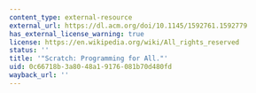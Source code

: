 ```yaml
---
content_type: external-resource
external_url: https://dl.acm.org/doi/10.1145/1592761.1592779
has_external_license_warning: true
license: https://en.wikipedia.org/wiki/All_rights_reserved
status: ''
title: '"Scratch: Programming for All."'
uid: 0c66718b-3a80-48a1-9176-081b70d480fd
wayback_url: ''
---
```

